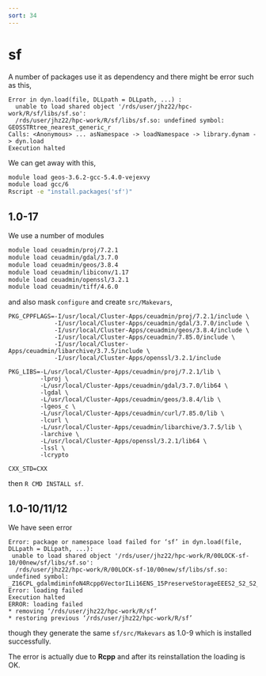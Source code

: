 ```yaml
---
sort: 34
---
```


# sf

A number of packages use it as dependency and there might be error such as this,

```
Error in dyn.load(file, DLLpath = DLLpath, ...) :
  unable to load shared object '/rds/user/jhz22/hpc-work/R/sf/libs/sf.so':
  /rds/user/jhz22/hpc-work/R/sf/libs/sf.so: undefined symbol: GEOSSTRtree_nearest_generic_r
Calls: <Anonymous> ... asNamespace -> loadNamespace -> library.dynam -> dyn.load
Execution halted
```

We can get away with this,

```bash
module load geos-3.6.2-gcc-5.4.0-vejexvy
module load gcc/6
Rscript -e "install.packages('sf')"
```

## 1.0-17

We use a number of modules

```bash
module load ceuadmin/proj/7.2.1
module load ceuadmin/gdal/3.7.0
module load ceuadmin/geos/3.8.4
module load ceuadmin/libiconv/1.17
module load ceuadmin/openssl/3.2.1
module load ceuadmin/tiff/4.6.0
```

and also mask `configure` and create `src/Makevars`,

```
PKG_CPPFLAGS=-I/usr/local/Cluster-Apps/ceuadmin/proj/7.2.1/include \
             -I/usr/local/Cluster-Apps/ceuadmin/gdal/3.7.0/include \
             -I/usr/local/Cluster-Apps/ceuadmin/geos/3.8.4/include \
             -I/usr/local/Cluster-Apps/ceuadmin/7.85.0/include \
             -I/usr/local/Cluster-Apps/ceuadmin/libarchive/3.7.5/include \
             -I/usr/local/Cluster-Apps/openssl/3.2.1/include

PKG_LIBS=-L/usr/local/Cluster-Apps/ceuadmin/proj/7.2.1/lib \
         -lproj \
         -L/usr/local/Cluster-Apps/ceuadmin/gdal/3.7.0/lib64 \
         -lgdal \
         -L/usr/local/Cluster-Apps/ceuadmin/geos/3.8.4/lib \
         -lgeos_c \
         -L/usr/local/Cluster-Apps/ceuadmin/curl/7.85.0/lib \
         -lcurl \
         -L/usr/local/Cluster-Apps/ceuadmin/libarchive/3.7.5/lib \
         -larchive \
         -L/usr/local/Cluster-Apps/openssl/3.2.1/lib64 \
         -lssl \
         -lcrypto

CXX_STD=CXX
```

then `R CMD INSTALL sf`.

## 1.0-10/11/12

We have seen error

```
Error: package or namespace load failed for ‘sf’ in dyn.load(file, DLLpath = DLLpath, ...):
 unable to load shared object '/rds/user/jhz22/hpc-work/R/00LOCK-sf-10/00new/sf/libs/sf.so':
  /rds/user/jhz22/hpc-work/R/00LOCK-sf-10/00new/sf/libs/sf.so: undefined symbol: _Z16CPL_gdalmdiminfoN4Rcpp6VectorILi16ENS_15PreserveStorageEEES2_S2_S2_
Error: loading failed
Execution halted
ERROR: loading failed
* removing ‘/rds/user/jhz22/hpc-work/R/sf’
* restoring previous ‘/rds/user/jhz22/hpc-work/R/sf’
```

though they generate the same `sf/src/Makevars` as 1.0-9 which is installed successfully.

The error is actually due to **Rcpp** and after its reinstallation the loading is OK.
